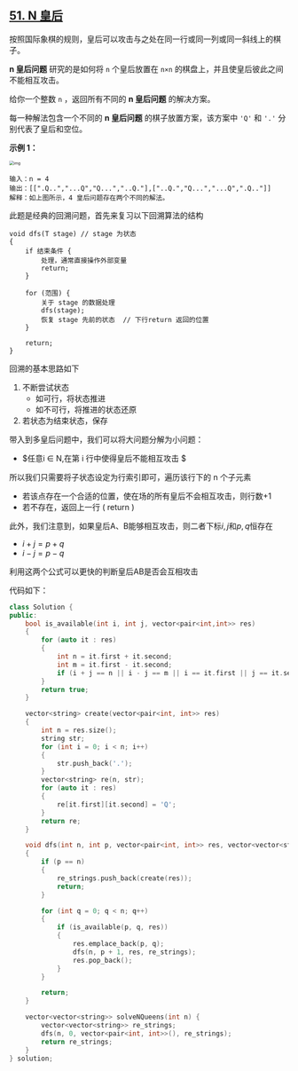 ## [51. N 皇后](https://leetcode.cn/problems/n-queens/)

按照国际象棋的规则，皇后可以攻击与之处在同一行或同一列或同一斜线上的棋子。

**n 皇后问题** 研究的是如何将 `n` 个皇后放置在 `n×n` 的棋盘上，并且使皇后彼此之间不能相互攻击。

给你一个整数 `n` ，返回所有不同的 **n 皇后问题** 的解决方案。

每一种解法包含一个不同的 **n 皇后问题** 的棋子放置方案，该方案中 `'Q'` 和 `'.'` 分别代表了皇后和空位。

 

**示例 1：**

<img src="https://assets.leetcode.com/uploads/2020/11/13/queens.jpg" alt="img" style="zoom:50%;" />

```
输入：n = 4
输出：[[".Q..","...Q","Q...","..Q."],["..Q.","Q...","...Q",".Q.."]]
解释：如上图所示，4 皇后问题存在两个不同的解法。
```

此题是经典的回溯问题，首先来复习以下回溯算法的结构

```
void dfs(T stage) // stage 为状态
{
	if 结束条件 {
		处理，通常直接操作外部变量
		return;
	}
	
	for (范围) {
		关于 stage 的数据处理
		dfs(stage);
		恢复 stage 先前的状态  // 下行return 返回的位置
	}
	
	return;
}
```

回溯的基本思路如下

1. 不断尝试状态
   * 如可行，将状态推进
   * 如不可行，将推进的状态还原
2. 若状态为结束状态，保存

带入到多皇后问题中，我们可以将大问题分解为小问题：

* $任意i ∈ N,在第 i 行中使得皇后不能相互攻击 $

所以我们只需要将子状态设定为行索引即可，遍历该行下的 n 个子元素

* 若该点存在一个合适的位置，使在场的所有皇后不会相互攻击，则行数+1
* 若不存在，返回上一行 ( return )

此外，我们注意到，如果皇后A、B能够相互攻击，则二者下标$i,j$和$p,q$恒存在

* $i+j = p+q$
* $i-j = p-q$

利用这两个公式可以更快的判断皇后AB是否会互相攻击

代码如下：

```c++
class Solution {
public:
	bool is_available(int i, int j, vector<pair<int,int>> res)
	{
		for (auto it : res)
		{
			int n = it.first + it.second;
			int m = it.first - it.second;
			if (i + j == n || i - j == m || i == it.first || j == it.second) return false;
		}
		return true;
	}

	vector<string> create(vector<pair<int, int>> res)
	{
		int n = res.size();
		string str;
		for (int i = 0; i < n; i++)
		{
			str.push_back('.');
		}
		vector<string> re(n, str);
		for (auto it : res)
		{
			re[it.first][it.second] = 'Q';
		}
		return re;
	}

	void dfs(int n, int p, vector<pair<int, int>> res, vector<vector<string>>& re_strings)
	{
		if (p == n)
		{
			re_strings.push_back(create(res));
			return;
		}

		for (int q = 0; q < n; q++)
		{
			if (is_available(p, q, res))
			{
				res.emplace_back(p, q);
				dfs(n, p + 1, res, re_strings);
				res.pop_back();
			}
		}

		return;
	}

    vector<vector<string>> solveNQueens(int n) {
		vector<vector<string>> re_strings;
		dfs(n, 0, vector<pair<int, int>>(), re_strings);
		return re_strings;
    }
} solution;
```



